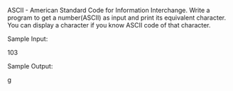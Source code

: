 ASCII - American Standard Code for Information Interchange. Write a program to get a number(ASCII) as input and print its equivalent character. You can display a character if you know ASCII code of that character. 

Sample Input:

103

Sample Output:

g

